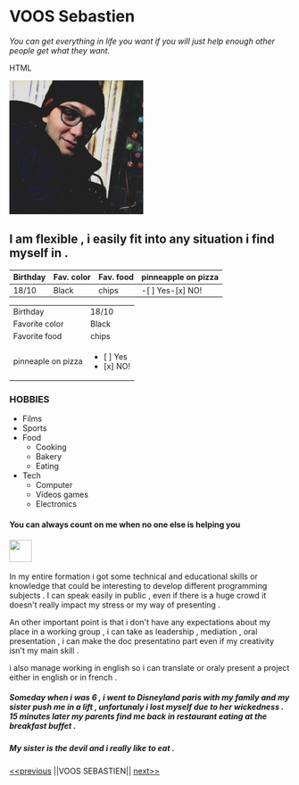 #  VOOS Sebastien 
*You can get everything in life you want if you will just help enough other people get what they want.*

<!--(markdown) ![MOI ;)](12140062_10204994154402098_6147677458600442170_o.jpg ) -->

HTML

<img src="12140062_10204994154402098_6147677458600442170_o.jpg" alt="moi" width="240">

## I am flexible , i easily fit into any situation i find myself in .


Birthday   |Fav. color   |Fav. food   |pinneapple on pizza| 
|---|---|---|---|
|18/10   |Black   |chips   |-[ ] Yes-[x] NO!|

|   |   |
|---|---|
|Birthday|18/10|
|Favorite color|Black|
|Favorite food|chips|
|pinneaple on pizza|<ul><li>[ ] Yes</li><li>[x] NO!</li></ul>|

### HOBBIES
* Films
* Sports
* Food
    * Cooking
    * Bakery
    * Eating
* Tech
    * Computer
    * Videos games
    * Electronics


#### You can always count on me when no one else is helping you

<img src="http://celebritiesandmovies.tumblr.com/post/121233762646/do-it-just-do-it" width="40" height="40" />


In my entire formation i got some technical and educational skills or knowledge that could be interesting to develop different programming subjects . 
 I can speak easily in public , even if there is a huge crowd it doesn't really impact my stress or  my way of presenting .

 An other important point is that i don't have any expectations about my place in a working group , i can take as leadership , mediation , oral presentation , i can make the doc presentatino part even if my creativity isn't my main skill . 

 i also manage working in english so i can translate or oraly present a project either in english or in french .

 ##### Someday when i was 6 , i went to Disneyland paris with my family and my sister push me in a lift , unfortunaly i lost myself due to her wickedness . 15 minutes later my parents find me back in restaurant eating at the breakfast buffet . 

##### My sister is the devil and i really like to eat . 

[<<previous](https://github.com/Kiks4000/markdown-challenge)
||VOOS SEBASTIEN||
[next>>](https://github.com/MelihAkar4020/markdown-challenge)







 
